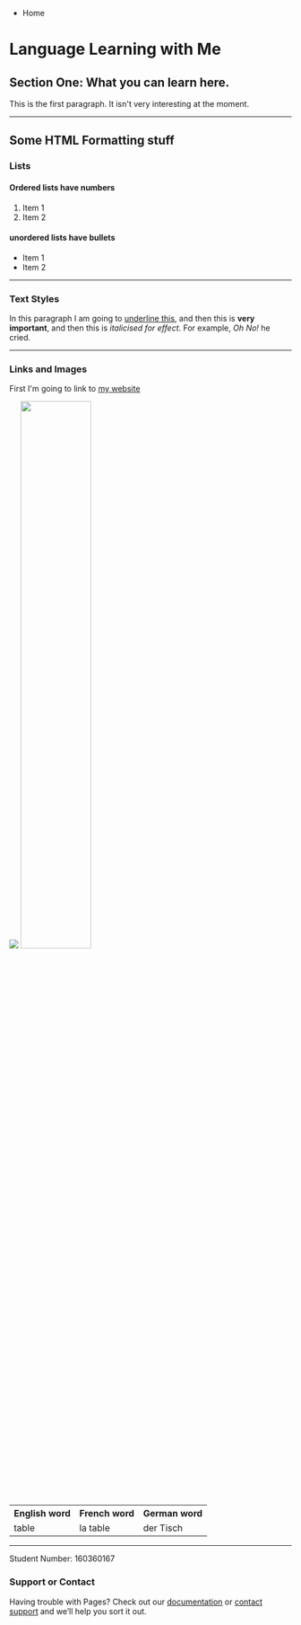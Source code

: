 
<ul class="breadcrumb">
  <li>Home</li>
</ul>

<h1>Language Learning with Me</h1>
<h2>Section One: What you can learn here.</h2>
<p>This is the first paragraph. It isn't very interesting at the moment.</p>

<hr>
<h2>Some HTML Formatting stuff</h2>
<h3>Lists</h3>
<h4>Ordered lists have numbers</h4>
<ol>
  <li>Item 1</li>
  <li>Item 2</li>
</ol>

<h4>unordered lists have bullets</h4>
<ul>
  <li>Item 1</li>
  <li>Item 2</li>
</ul>

<hr>

<h3>Text Styles</h3>
<p>In this paragraph I am going to <u>underline this</u>, and then this is <strong>very important</strong>, and then this is <em>italicised for effect</em>. For example, <em>Oh No!</em> he cried.</p>

<hr>
<h3>Links and Images</h3>
<p>First I'm going to link to <a href="https://qmplus.qmul.ac.uk/course/view.php?idnumber=SLLF-Home">my website</a></p>

<img src="http://www.publicdomainpictures.net/pictures/170000/velka/great-britain-national-flag.jpg" />

 <img src="img/dog.jpg" style="width:50%;"/>





<table>
  <tr>
    <th>English word</th>
    <th>French word</th>
    <th>German word</th>
  </tr>
  <tr>
    <td>table</td>
    <td>la table</td>
    <td>der Tisch</td>
  </tr>
 
</table>

<audio id="der Verweis" src="Der Verweis.m4a" preload="auto"></audio><a class="icon fa-volume-up" onclick="document.getElementById('der Verweis').play();"></a>


<hr>

<footer>
  <p>Student Number: 160360167</p>
</footer>


### Support or Contact

Having trouble with Pages? Check out our [documentation](https://help.github.com/categories/github-pages-basics/) or [contact support](https://github.com/contact) and we’ll help you sort it out.
